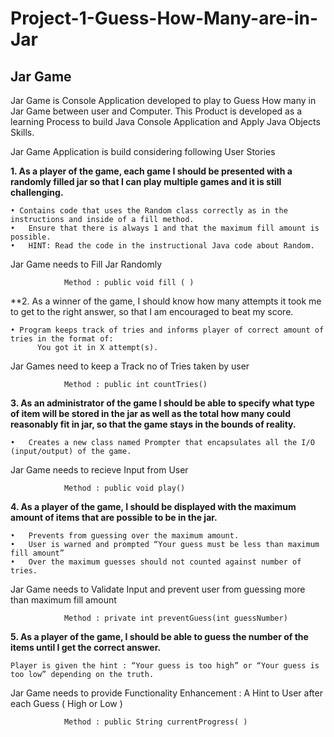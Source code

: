 # Project-1-Guess-How-Many-are-in-Jar
## Jar Game

Jar Game is Console Application developed to play to Guess How many in Jar Game between user and Computer. This Product is developed as a learning Process to build Java Console Application and Apply Java Objects Skills.

Jar Game Application is build considering following User Stories

**1.  As a player of the game, each game I should be presented with a randomly filled jar so that I can play multiple games and it is still challenging.**

    • Contains code that uses the Random class correctly as in the instructions and inside of a fill method.
    •	Ensure that there is always 1 and that the maximum fill amount is possible.
    •	HINT: Read the code in the instructional Java code about Random.
    
Jar Game needs to Fill Jar Randomly

                Method : public void fill ( )
   
**2.  As a winner of the game, I should know how many attempts it took me to get to the right answer, so that I am encouraged to beat my score.

    • Program keeps track of tries and informs player of correct amount of tries in the format of:
          You got it in X attempt(s).
          
Jar Games need to keep a Track no of Tries taken by user 

                Method : public int countTries()
               
**3.  As an administrator of the game I should be able to specify what type of item will be stored in the jar as well as the total how many could reasonably fit in jar, so that the game stays in the bounds of reality.**

    •	Creates a new class named Prompter that encapsulates all the I/O (input/output) of the game.

Jar Game needs to recieve Input from User

                Method : public void play()
                 
**4. As a player of the game, I should be displayed with the maximum amount of items that are possible to be in the jar.**

    •	Prevents from guessing over the maximum amount.
    •	User is warned and prompted “Your guess must be less than maximum fill amount”
    •	Over the maximum guesses should not counted against number of tries.
    
Jar Game needs to Validate Input and prevent user from guessing more than maximum fill amount

                Method : private int preventGuess(int guessNumber)
                
**5.  As a player of the game, I should be able to guess the number of the items until I get the correct answer.**

    Player is given the hint : “Your guess is too high” or “Your guess is too low” depending on the truth.
    
Jar Game needs to provide Functionality Enhancement : A Hint to User after each Guess ( High or Low )

                Method : public String currentProgress( )



                


  


